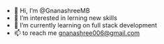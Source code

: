 - 👋 Hi, I’m @GnanashreeMB
- 👀 I’m interested in lerning new skills
- 🌱 I’m currently learning on full stack development
- 📫 to reach me gnanashree006@gmail.com

